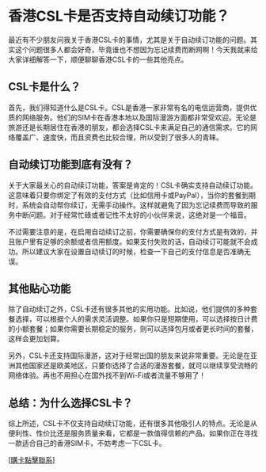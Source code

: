 # 香港CSL卡是否支持自动续订功能？

最近有不少朋友问我关于香港CSL卡的事情，尤其是关于自动续订功能的问题。其实这个问题很多人都会好奇，毕竟谁也不想因为忘记续费而断网啊！今天我就来给大家详细解答一下，顺便聊聊香港CSL卡的一些其他亮点。

## CSL卡是什么？

首先，我们得知道什么是CSL卡。CSL是香港一家非常有名的电信运营商，提供优质的网络服务。他们的SIM卡在香港本地以及国际漫游方面都非常受欢迎。无论是旅游还是长期居住在香港的朋友，都会选择CSL卡来满足自己的通信需求。它的网络覆盖广、速度快，而且资费也比较合理，所以受到了很多人的青睐。

## 自动续订功能到底有没有？

关于大家最关心的自动续订功能，答案是肯定的！CSL卡确实支持自动续订功能。这意味着只要你绑定了有效的支付方式（比如信用卡或PayPal），当你的套餐到期时，系统会自动帮你续订，无需手动操作。这样就避免了因为忘记续费而导致的服务中断问题。对于经常忙碌或者记性不太好的小伙伴来说，这绝对是一个福音。

不过需要注意的是，在启用自动续订之前，你需要确保你的支付方式是有效的，并且账户里有足够的余额或者信用额度。如果支付失败的话，自动续订可能就不会成功。所以建议大家在设置自动续订的时候，检查一下自己的支付信息是否准确无误。

## 其他贴心功能

除了自动续订之外，CSL卡还有很多其他的实用功能。比如说，他们提供的多种套餐选择，可以根据个人的需求灵活调整。如果你只是短期使用，可以选择按日计费的小额套餐；如果你需要长期稳定的服务，则可以选择包月或者更长时间的套餐，这样会更加划算。

另外，CSL卡还支持国际漫游，这对于经常出国的朋友来说非常重要。无论是在亚洲其他国家还是欧美地区，只要你选择了合适的漫游套餐，就可以继续享受流畅的网络体验。再也不用担心在国外找不到Wi-Fi或者流量不够用了！

## 总结：为什么选择CSL卡？

综上所述，CSL卡不仅支持自动续订功能，还有很多其他吸引人的特点。无论是从便利性、性价比还是服务质量来看，它都是一款值得信赖的产品。如果你正在寻找一款适合自己的香港SIM卡，不妨考虑一下CSL卡。

[[購卡點擊聯系](https://t.me/s/SXDXQF)]